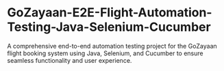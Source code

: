# GoZayaan-E2E-Flight-Automation-Testing-Java-Selenium-Cucumber
A comprehensive end-to-end automation testing project for the GoZayaan flight booking system using Java, Selenium, and Cucumber to ensure seamless functionality and user experience.
